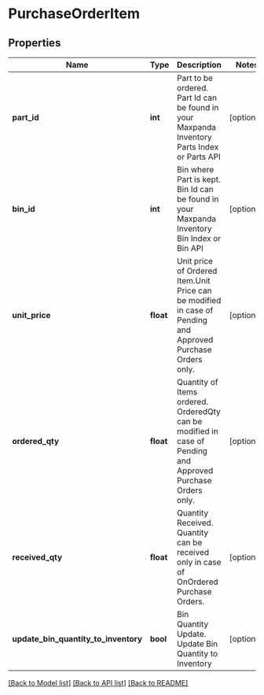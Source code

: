 # PurchaseOrderItem

## Properties
Name | Type | Description | Notes
------------ | ------------- | ------------- | -------------
**part_id** | **int** | Part to be ordered. Part Id can be found in your Maxpanda Inventory Parts Index or Parts API | [optional] 
**bin_id** | **int** | Bin where Part is kept. Bin Id can be found in your Maxpanda Inventory Bin Index or Bin API | [optional] 
**unit_price** | **float** | Unit price of Ordered Item.Unit Price can be modified in case of Pending and Approved Purchase Orders only. | [optional] 
**ordered_qty** | **float** | Quantity of Items ordered. OrderedQty can be modified in case of Pending and Approved Purchase Orders only. | [optional] 
**received_qty** | **float** | Quantity Received. Quantity can be received only in case of OnOrdered Purchase Orders. | [optional] 
**update_bin_quantity_to_inventory** | **bool** | Bin Quantity Update. Update Bin Quantity to Inventory | [optional] 

[[Back to Model list]](../README.md#documentation-for-models) [[Back to API list]](../README.md#documentation-for-api-endpoints) [[Back to README]](../README.md)

